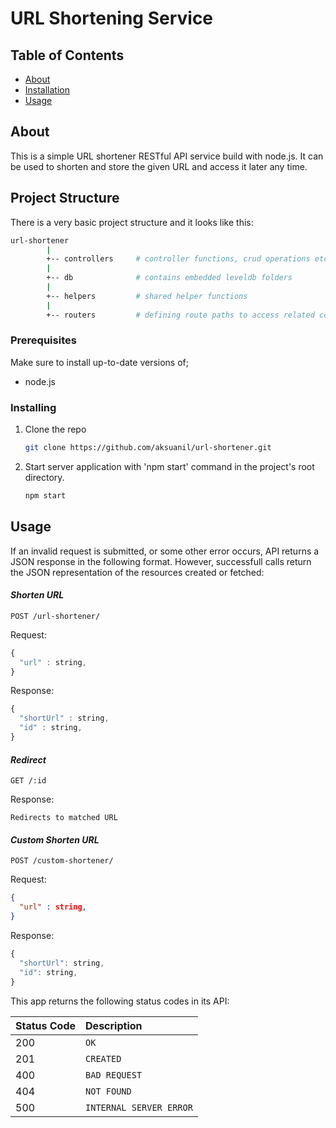 # URL Shortening Service

## Table of Contents
+ [About](#about)
+ [Installation](#install)
+ [Usage](#usage)

## About  <a name = "about"></a>

This is a simple URL shortener RESTful API service build with node.js. It can be used to shorten and store the given URL and access it later any time.

## Project Structure 

There is a very basic project structure and it looks like this:

```sh
url-shortener
        |
        +-- controllers     # controller functions, crud operations etc.
        |
        +-- db              # contains embedded leveldb folders
        |
        +-- helpers         # shared helper functions
        |
        +-- routers         # defining route paths to access related controllers
```


### Prerequisites <a name = "install"></a>

Make sure to install up-to-date versions of;

* node.js

### Installing <a name = "install"></a>

1. Clone the repo
   ```sh
   git clone https://github.com/aksuanil/url-shortener.git
   ```

2. Start server application with 'npm start' command in the project's root directory.
   ```sh
   npm start
   ```

## Usage <a name = "usage"></a>

If an invalid request is submitted, or some other error occurs, API returns a JSON response in the following format. However, successfull calls return the JSON representation of the resources created or fetched:

#### ***Shorten URL***
```http
POST /url-shortener/
```
Request:
```javascript
{
  "url" : string,
}
```
Response:
```javascript
{
  "shortUrl" : string,
  "id" : string,
}
```
#### ***Redirect***
```http
GET /:id
```
Response:
```
Redirects to matched URL
```
#### ***Custom Shorten URL***
```http
POST /custom-shortener/
```
Request:
```json
{
  "url" : string,
}
```
Response:
```javascript
{
  "shortUrl": string,
  "id": string,
}
```

This app returns the following status codes in its API:

| Status Code | Description |
| :--- | :--- |
| 200 | `OK` |
| 201 | `CREATED` |
| 400 | `BAD REQUEST` |
| 404 | `NOT FOUND` |
| 500 | `INTERNAL SERVER ERROR` |